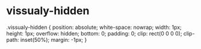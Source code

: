 # vissualy-hidden

.vissualy-hidden {
  position: absolute;
  white-space: nowrap;
  width: 1px;
  height: 1px;
  overflow: hidden;
  bottom: 0;
  padding: 0;
  clip: rect(0 0 0 0);
  clip-path: inset(50%);
  margin: -1px;
}
